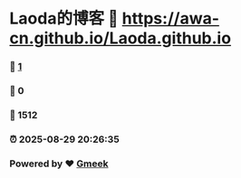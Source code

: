 # Laoda的博客 :link: https://awa-cn.github.io/Laoda.github.io 
### :page_facing_up: [1](https://awa-cn.github.io/Laoda.github.io/tag.html) 
### :speech_balloon: 0 
### :hibiscus: 1512 
### :alarm_clock: 2025-08-29 20:26:35 
### Powered by :heart: [Gmeek](https://github.com/Meekdai/Gmeek)
